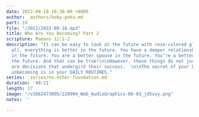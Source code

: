 ```yaml
---
date: 2022-09-18 10:30:00 +0000
author: _authors/koby-poku.md
part: 19
file: "/2022/2022-09-18.mp3"
title: Who Are You Becoming? Part 2
scripture: Romans 12:1-2
description: "It can be easy to look at the future with rose-colored glasses. After
  all, everything is better in the future. You have a deeper relationship with God
  in the future. You are a better spouse in the future. You’re a better parent in
  the future. And that can be true!\n\nHowever, these things do not just happen. There
  are decisions that undergird their success.  \n\nThe secret of your becoming or
  unbecoming is in your DAILY ROUTINES."
series: _series/no-other-foundation.md
duration: '49:21'
length: 17
image: "/v1662473805/220904_Web_AudioGraphics-06-03_jd5ssy.png"
notes: ''

---
```

